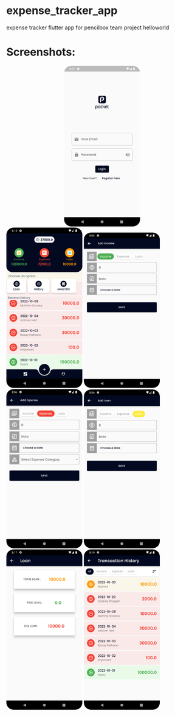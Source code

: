 # expense_tracker_app
expense tracker flutter app for pencilbox team project helloworld

# Screenshots:

<center><img src="/screenshots/pic1.png" width = "200" /></center>
<img src="/screenshots/pic2.png" width = "200" />
<img src="/screenshots/pic3.png" width = "200" />
<img src="/screenshots/pic4.png" width = "200" />
<img src="/screenshots/pic5.png" width = "200" />
<img src="/screenshots/pic6.png" width = "200" />
<img src="/screenshots/pic7.png" width = "200" />
